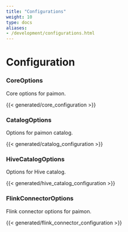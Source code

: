 ```yaml
---
title: "Configurations"
weight: 10
type: docs
aliases:
- /development/configurations.html
---
```

<!--
Licensed to the Apache Software Foundation (ASF) under one
or more contributor license agreements.  See the NOTICE file
distributed with this work for additional information
regarding copyright ownership.  The ASF licenses this file
to you under the Apache License, Version 2.0 (the
"License"); you may not use this file except in compliance
with the License.  You may obtain a copy of the License at

  http://www.apache.org/licenses/LICENSE-2.0

Unless required by applicable law or agreed to in writing,
software distributed under the License is distributed on an
"AS IS" BASIS, WITHOUT WARRANTIES OR CONDITIONS OF ANY
KIND, either express or implied.  See the License for the
specific language governing permissions and limitations
under the License.
-->

# Configuration

### CoreOptions

Core options for paimon.

{{< generated/core_configuration >}}

### CatalogOptions

Options for paimon catalog.

{{< generated/catalog_configuration >}}

### HiveCatalogOptions

Options for Hive catalog.

{{< generated/hive_catalog_configuration >}}

### FlinkConnectorOptions

Flink connector options for paimon.

{{< generated/flink_connector_configuration >}}
